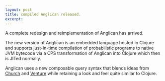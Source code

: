 ```yaml
---
layout: post
title: compiled Anglican released.
excerpt: 
---
```


A complete redesign and reimplementation of Anglican has arrived.

The new version of Anglican is an embedded language hosted in Clojure and supports just-in-time compilation of probabilistic programs to native JVM bytecode via a CPS transformation of Anglican into Clojure which then is JITed normally.

Anglican uses a new composable query syntax that blends ideas from [Church](https://probmods.org/play-space.html) and [Venture](http://probcomp.csail.mit.edu/venture/) while retaining a look and feel quite similar to Clojure.  

